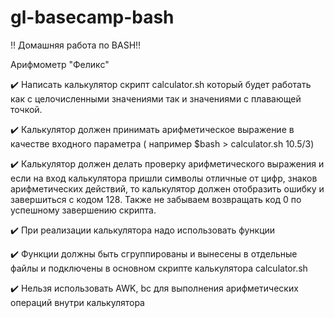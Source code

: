 # gl-basecamp-bash
‼️ Домашняя работа по BASH‼️

Арифмометр "Феликс"

 ✔️ Написать калькулятор скрипт calculator.sh который будет работать как с целочисленными значениями так и значениями с плавающей точкой.
 
 ✔️ Калькулятор должен принимать арифметическое выражение в качестве входного параметра ( например $bash > calculator.sh 10.5/3)
 
 ✔️ Калькулятор должен делать проверку арифметического выражения и если на вход калькулятора пришли символы отличные от цифр, знаков арифметических действий, то калькулятор должен отобразить ошибку и завершиться с кодом 128. Также не забываем возвращать код 0 по успешному завершению скрипта.
 
 ✔️ При реализации калькулятора надо использовать функции
 
 ✔️ Функции должны быть сгруппированы и вынесены в отдельные файлы и подключены в основном скрипте калькулятора  calculator.sh
 
 ✔️ Нельзя использовать AWK, bc для выполнения арифметических операций внутри калькулятора
